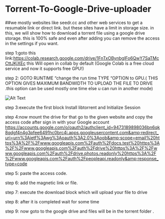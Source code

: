 # Torrent-To-Google-Drive-uploader

##we mostly websites like seedr.cc and other web services to get a resumable link or direct link. but these sites have a limit in storage size. 
in this, we will show how to download a torrent file using a google drive storage.  this is 100% safe and even after adding you can remove the access in the settings if you want. 

step 1:goto this link:https://colab.research.google.com/drive/1FnTxOBynbglFo6QwY7SaTMcCttJKjXEc this Will open in collab by default (Google Colab is a free cloud service and now it supports free GPU!)

step 2: GOTO RUNTIME   “change the run time TYPE “OPTION  to GPU.( THIS OPTION GIVES MAXIMUM BANDWIDTH TO UPLOAD THE FILE TO DRIVE .this option can be used mostly one time else u can run in another mode)  

![Alt Text](https://mhdyazin.files.wordpress.com/2019/11/fireshot-capture-004-copy-of-torrent-to-google-drive-downloader-colaboratory_-colab.research.google.com_.png?w=775)

step 3:execute the first block Install libtorrent and Initialize Session

step 4:now mount the drive for that go to the given website and copy the access code after sign in with your Google account  https://accounts.google.com/o/oauth2/authclient_id=9473189898036bn6qk8qdgf4n4g3pfee6491hc0brc4i.apps.googleusercontent.com&amp;redirect_uri=urn%3Aietf%3Awg%3Aoauth%3A2.0%3Aoob&amp;scope=email%20https%3A%2F%2Fwww.googleapis.com%2Fauth%2Fdocs.test%20https%3A%2F%2Fwww.googleapis.com%2Fauth%2Fdrive%20https%3A%2F%2Fwww.googleapis.com%2Fauth%2Fdrive.photos.readonly%20https%3A%2F%2Fwww.googleapis.com%2Fauth%2Fpeopleapi.readonly&amp;response_type=code  

step 5: paste the access code. 

step 6: add the magnetic link or file. 

step 7: execute the download block which will upload your file to drive 

step 8: after it is completed wait for some time 

step 9: now goto to the google drive and files will be in the torrent folder . 

